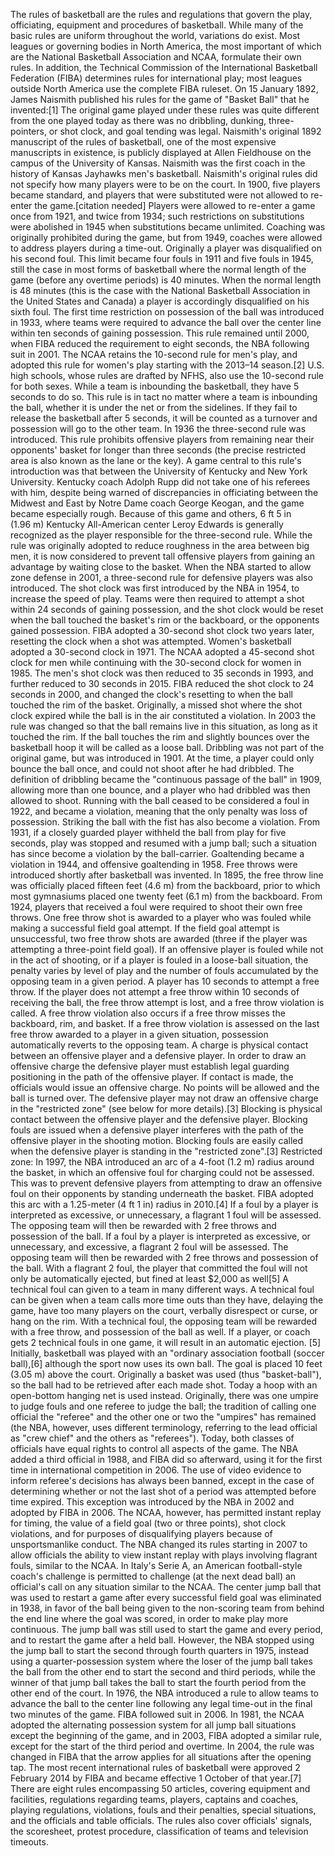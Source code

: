 
The rules of basketball are the rules and regulations that govern the play, officiating, equipment and procedures of basketball. While many of the basic rules are uniform throughout the world, variations do exist. Most leagues or governing bodies in North America, the most important of which are the National Basketball Association and NCAA, formulate their own rules. In addition, the Technical Commission of the International Basketball Federation (FIBA) determines rules for international play; most leagues outside North America use the complete FIBA ruleset.
On 15 January 1892, James Naismith published his rules for the game of "Basket Ball" that he invented:[1] The original game played under these rules was quite different from the one played today as there was no dribbling, dunking, three-pointers, or shot clock, and goal tending was legal.
Naismith's original 1892 manuscript of the rules of basketball, one of the most expensive manuscripts in existence, is publicly displayed at Allen Fieldhouse on the campus of the University of Kansas. Naismith was the first coach in the history of Kansas Jayhawks men's basketball.
Naismith's original rules did not specify how many players were to be on the court. In 1900, five players became standard, and players that were substituted were not allowed to re-enter the game.[citation needed] Players were allowed to re-enter a game once from 1921, and twice from 1934; such restrictions on substitutions were abolished in 1945 when substitutions became unlimited. Coaching was originally prohibited during the game, but from 1949, coaches were allowed to address players during a time-out.
Originally a player was disqualified on his second foul. This limit became four fouls in 1911 and five fouls in 1945, still the case in most forms of basketball where the normal length of the game (before any overtime periods) is 40 minutes. When the normal length is 48 minutes (this is the case with the National Basketball Association in the United States and Canada) a player is accordingly disqualified on his sixth foul.
The first time restriction on possession of the ball was introduced in 1933, where teams were required to advance the ball over the center line within ten seconds of gaining possession.  This rule remained until 2000, when FIBA reduced the requirement to eight seconds, the NBA following suit in 2001. The NCAA retains the 10-second rule for men's play, and adopted this rule for women's play starting with the 2013–14 season.[2] U.S. high schools, whose rules are drafted by NFHS, also use the 10-second rule for both sexes.
While a team is inbounding the basketball, they have 5 seconds to do so. This rule is in tact no matter where a team is inbounding the ball, whether it is under the net or from the sidelines. If they fail to release the basketball after 5 seconds, it will be counted as a turnover and possession will go to the other team.
In 1936 the three-second rule was introduced. This rule prohibits offensive players from remaining near their opponents' basket for longer than three seconds (the precise restricted area is also known as the lane or the key). A game central to this rule's introduction was that between the University of Kentucky and New York University. Kentucky coach Adolph Rupp did not take one of his referees with him, despite being warned of discrepancies in officiating between the Midwest and East by Notre Dame coach George Keogan, and the game became especially rough. Because of this game and others, 6 ft 5 in (1.96 m) Kentucky All-American center Leroy Edwards is generally recognized as the player responsible for the three-second rule.
While the rule was originally adopted to reduce roughness in the area between big men, it is now considered to prevent tall offensive players from gaining an advantage by waiting close to the basket. When the NBA started to allow zone defense in 2001, a three-second rule for defensive players was also introduced.
The shot clock was first introduced by the NBA in 1954, to increase the speed of play. Teams were then required to attempt a shot within 24 seconds of gaining possession, and the shot clock would be reset when the ball touched the basket's rim or the backboard, or the opponents gained possession.  FIBA adopted a 30-second shot clock two years later, resetting the clock when a shot was attempted. Women's basketball adopted a 30-second clock in 1971. The NCAA adopted a 45-second shot clock for men while continuing with the 30-second clock for women in 1985. The men's shot clock was then reduced to 35 seconds in 1993, and further reduced to 30 seconds in 2015. FIBA reduced the shot clock to 24 seconds in 2000, and changed the clock's resetting to when the ball touched the rim of the basket. Originally, a missed shot where the shot clock expired while the ball is in the air constituted a violation. In 2003 the rule was changed so that the ball remains live in this situation, as long as it touched the rim. If the ball touches the rim and slightly bounces over the basketball hoop it will be called as a loose ball.
Dribbling was not part of the original game, but was introduced in 1901. At the time, a player could only bounce the ball once, and could not shoot after he had dribbled. The definition of dribbling became the "continuous passage of the ball" in 1909, allowing more than one bounce, and a player who had dribbled was then allowed to shoot.
Running with the ball ceased to be considered a foul in 1922, and became a violation, meaning that the only penalty was loss of possession. Striking the ball with the fist has also become a violation. From 1931, if a closely guarded player withheld the ball from play for five seconds, play was stopped and resumed with a jump ball; such a situation has since become a violation by the ball-carrier. Goaltending became a violation in 1944, and offensive goaltending in 1958.
Free throws were introduced shortly after basketball was invented. In 1895, the free throw line was officially placed fifteen feet (4.6 m) from the backboard, prior to which most gymnasiums placed one twenty feet (6.1 m) from the backboard. From 1924, players that received a foul were required to shoot their own free throws. One free throw shot is awarded to a player who was fouled while making a successful field goal attempt. If the field goal attempt is unsuccessful, two free throw shots are awarded (three if the player was attempting a three-point field goal). If an offensive player is fouled while not in the act of shooting, or if a player is fouled in a loose-ball situation, the penalty varies by level of play and the number of fouls accumulated by the opposing team in a given period.
A player has 10 seconds to attempt a free throw. If the player does not attempt a free throw within 10 seconds of receiving the ball, the free throw attempt is lost, and a free throw violation is called. A free throw violation also occurs if a free throw misses the backboard, rim, and basket. If a free throw violation is assessed on the last free throw awarded to a player in a given situation, possession automatically reverts to the opposing team.
A charge is physical contact between an offensive player and a defensive player. In order to draw an offensive charge the defensive player must establish legal guarding positioning in the path of the offensive player. If contact is made, the officials would issue an offensive charge. No points will be allowed and the ball is turned over. The defensive player may not draw an offensive charge in the "restricted zone" (see below for more details).[3]
Blocking is physical contact between the offensive player and the defensive player. Blocking fouls are issued when a defensive player interferes with the path of the offensive player in the shooting motion. Blocking fouls are easily called when the defensive player is standing in the "restricted zone".[3]
Restricted zone: In 1997, the NBA introduced an arc of a 4-foot (1.2 m) radius around the basket, in which an offensive foul for charging could not be assessed.  This was to prevent defensive players from attempting to draw an offensive foul on their opponents by standing underneath the basket. FIBA adopted this arc with a 1.25-meter (4 ft 1 in) radius in 2010.[4]
If a foul by a player is interpreted as excessive, or unnecessary, a flagrant 1 foul will be assessed. The opposing team will then be rewarded with 2 free throws and possession of the ball. If a foul by a player is interpreted as excessive, or unnecessary, and excessive, a flagrant 2 foul will be assessed. The opposing team will then be rewarded with 2 free throws and possession of the ball. With a flagrant 2 foul, the player that committed the foul will not only be automatically ejected, but fined at least $2,000 as well[5]
A technical foul can given to a team in many different ways. A technical foul can be given when a team calls more time outs than they have, delaying the game, have too many players on the court, verbally disrespect or curse, or hang on the rim. With a technical foul, the opposing team will be rewarded with a free throw, and possession of the ball as well. If a player, or coach gets 2 technical fouls in one game, it will result in an automatic ejection. [5]
Initially, basketball was played with an "ordinary association football (soccer ball),[6] although the sport now uses its own ball. The goal is placed 10 feet (3.05 m) above the court. Originally a basket was used (thus "basket-ball"), so the ball had to be retrieved after each made shot. Today a hoop with an open-bottom hanging net is used instead.
Originally, there was one umpire to judge fouls and one referee to judge the ball; the tradition of calling one official the "referee" and the other one or two the "umpires" has remained (the NBA, however, uses different terminology, referring to the lead official as "crew chief" and the others as "referees"). Today, both classes of officials have equal rights to control all aspects of the game. The NBA added a third official in 1988, and FIBA did so afterward, using it for the first time in international competition in 2006. The use of video evidence to inform referee's decisions has always been banned, except in the case of determining whether or not the last shot of a period was attempted before time expired. This exception was introduced by the NBA in 2002 and adopted by FIBA in 2006. The NCAA, however, has permitted instant replay for timing, the value of a field goal (two or three points), shot clock violations, and for purposes of disqualifying players because of unsportsmanlike conduct. The NBA changed its rules starting in 2007 to allow officials the ability to view instant replay with plays involving flagrant fouls, similar to the NCAA. In Italy's Serie A, an American football-style coach's challenge is permitted to challenge (at the next dead ball) an official's call on any situation similar to the NCAA.
The center jump ball that was used to restart a game after every successful field goal was eliminated in 1938, in favor of the ball being given to the non-scoring team from behind the end line where the goal was scored, in order to make play more continuous. The jump ball was still used to start the game and every period, and to restart the game after a held ball. However, the NBA stopped using the jump ball to start the second through fourth quarters in 1975, instead using a quarter-possession system where the loser of the jump ball takes the ball from the other end to start the second and third periods, while the winner of that jump ball takes the ball to start the fourth period from the other end of the court.
In 1976, the NBA introduced a rule to allow teams to advance the ball to the center line following any legal time-out in the final two minutes of the game. FIBA followed suit in 2006.
In 1981, the NCAA adopted the alternating possession system for all jump ball situations except the beginning of the game, and in 2003, FIBA adopted a similar rule, except for the start of the third period and overtime. In 2004, the rule was changed in FIBA that the arrow applies for all situations after the opening tap.
The most recent international rules of basketball were approved 2 February 2014 by FIBA and became effective 1 October of that year.[7]
There are eight rules encompassing 50 articles, covering equipment and facilities, regulations regarding teams, players, captains and coaches, playing regulations, violations, fouls and their penalties, special situations, and the officials and table officials. The rules also cover officials' signals, the scoresheet, protest procedure, classification of teams and television timeouts.
